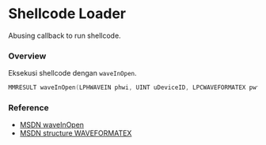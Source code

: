 # Shellcode Loader

Abusing callback to run shellcode.

### Overview

Eksekusi shellcode dengan `waveInOpen`.

```c++
MMRESULT waveInOpen(LPHWAVEIN phwi, UINT uDeviceID, LPCWAVEFORMATEX pwfx, DWORD_PTR dwCallback, DWORD_PTR dwInstance, DWORD fdwOpen);
```

### Reference 

- [MSDN waveInOpen](https://learn.microsoft.com/en-us/windows/win32/api/mmeapi/nf-mmeapi-waveinopen)
- [MSDN structure WAVEFORMATEX](https://learn.microsoft.com/en-us/previous-versions/dd757713(v=vs.85))